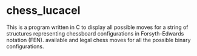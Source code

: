 # chess_lucacel
This is a program written in C to display all possible moves for a string of structures representing chessboard configurations in Forsyth-Edwards notation (FEN).
available and legal chess moves for all the possible binary configurations.
